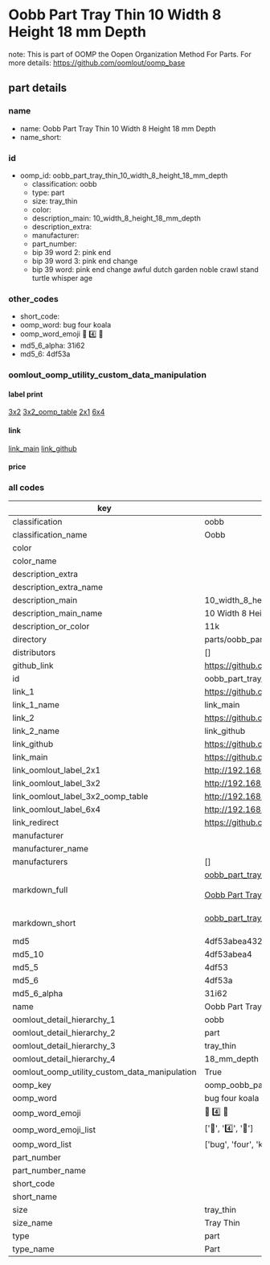 # Oobb Part Tray Thin 10 Width 8 Height 18 mm Depth  

note: This is part of OOMP the Oopen Organization Method For Parts. For more details: https://github.com/oomlout/oomp_base

##  part details
  







### name
* name: Oobb Part Tray Thin 10 Width 8 Height 18 mm Depth
* name_short: 
### id
* oomp_id: oobb_part_tray_thin_10_width_8_height_18_mm_depth
  * classification: oobb
  * type: part
  * size: tray_thin
  * color: 
  * description_main: 10_width_8_height_18_mm_depth
  * description_extra: 
  * manufacturer: 
  * part_number: 
  * bip 39 word 2: pink end
  * bip 39 word 3: pink end change
  * bip 39 word: pink end change awful dutch garden noble crawl stand turtle whisper age

### other_codes
* short_code: 
* oomp_word: bug four koala
* oomp_word_emoji :bug: :four: :koala:
* md5_6_alpha: 31i62
* md5_6: 4df53a






### oomlout_oomp_utility_custom_data_manipulation
#### label print
[3x2](http://192.168.1.245:1112/?label=oomp%2031i62)
[3x2_oomp_table](http://192.168.1.108:1112/?label=oomp%2031i62)
[2x1](http://192.168.1.242:1112/?label=oomp%2031i62)
[6x4](http://192.168.1.55:1112/?label=oomp%2031i62)    

#### link

[link_main](https://github.com/oomlout/oomlout_oomp_version_1_messy/tree/main/parts/oobb_part_tray_thin_10_width_8_height_18_mm_depth) [link_github](https://github.com/oomlout/oomlout_oomp_version_1_messy/tree/main/parts/oobb_part_tray_thin_10_width_8_height_18_mm_depth)                             

#### price







### all codes 
| key | value |  
| --- | --- |  
| classification | oobb |  
| classification_name | Oobb |  
| color |  |  
| color_name |  |  
| description_extra |  |  
| description_extra_name |  |  
| description_main | 10_width_8_height_18_mm_depth |  
| description_main_name | 10 Width 8 Height 18 mm Depth |  
| description_or_color | 11k |  
| directory | parts/oobb_part_tray_thin_10_width_8_height_18_mm_depth |  
| distributors | [] |  
| github_link | https://github.com/oomlout/oomlout_oomp_part_src/tree/main/parts/oobb_part_tray_thin_10_width_8_height_18_mm_depth |  
| id | oobb_part_tray_thin_10_width_8_height_18_mm_depth |  
| link_1 | https://github.com/oomlout/oomlout_oomp_version_1_messy/tree/main/parts/oobb_part_tray_thin_10_width_8_height_18_mm_depth |  
| link_1_name | link_main |  
| link_2 | https://github.com/oomlout/oomlout_oomp_version_1_messy/tree/main/parts/oobb_part_tray_thin_10_width_8_height_18_mm_depth |  
| link_2_name | link_github |  
| link_github | https://github.com/oomlout/oomlout_oomp_version_1_messy/tree/main/parts/oobb_part_tray_thin_10_width_8_height_18_mm_depth |  
| link_main | https://github.com/oomlout/oomlout_oomp_version_1_messy/tree/main/parts/oobb_part_tray_thin_10_width_8_height_18_mm_depth |  
| link_oomlout_label_2x1 | http://192.168.1.242:1112/?label=oomp%2031i62 |  
| link_oomlout_label_3x2 | http://192.168.1.245:1112/?label=oomp%2031i62 |  
| link_oomlout_label_3x2_oomp_table | http://192.168.1.108:1112/?label=oomp%2031i62 |  
| link_oomlout_label_6x4 | http://192.168.1.55:1112/?label=oomp%2031i62 |  
| link_redirect | https://github.com/oomlout/oomlout_oomp_version_1_messy/tree/main/parts/oobb_part_tray_thin_10_width_8_height_18_mm_depth |  
| manufacturer |  |  
| manufacturer_name |  |  
| manufacturers | [] |  
| markdown_full | [oobb_part_tray_thin_10_width_8_height_18_mm_depth](none)<br>[](none)<br>[Oobb Part Tray Thin 10 Width 8 Height 18 Mm Depth](none)<br><br> |  
| markdown_short | [oobb_part_tray_thin_10_width_8_height_18_mm_depth](none)<br><br> |  
| md5 | 4df53abea432b2b57ea2310a4c526528 |  
| md5_10 | 4df53abea4 |  
| md5_5 | 4df53 |  
| md5_6 | 4df53a |  
| md5_6_alpha | 31i62 |  
| name | Oobb Part Tray Thin 10 Width 8 Height 18 mm Depth |  
| oomlout_detail_hierarchy_1 | oobb |  
| oomlout_detail_hierarchy_2 | part |  
| oomlout_detail_hierarchy_3 | tray_thin |  
| oomlout_detail_hierarchy_4 | 18_mm_depth |  
| oomlout_oomp_utility_custom_data_manipulation | True |  
| oomp_key | oomp_oobb_part_tray_thin_10_width_8_height_18_mm_depth |  
| oomp_word | bug four koala |  
| oomp_word_emoji | :bug: :four: :koala: |  
| oomp_word_emoji_list | [':bug:', ':four:', ':koala:'] |  
| oomp_word_list | ['bug', 'four', 'koala'] |  
| part_number |  |  
| part_number_name |  |  
| short_code |  |  
| short_name |  |  
| size | tray_thin |  
| size_name | Tray Thin |  
| type | part |  
| type_name | Part |  
